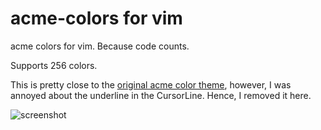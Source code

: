 # acme-colors for vim

acme colors for vim. Because code counts.

Supports 256 colors.

This is pretty close to the [original acme color theme](https://github.com/plan9-for-vimspace/acme-colors), however, I was annoyed about the underline in the CursorLine. Hence, I removed it here.

![screenshot](http://i.imgur.com/FJmTGqp.png)

